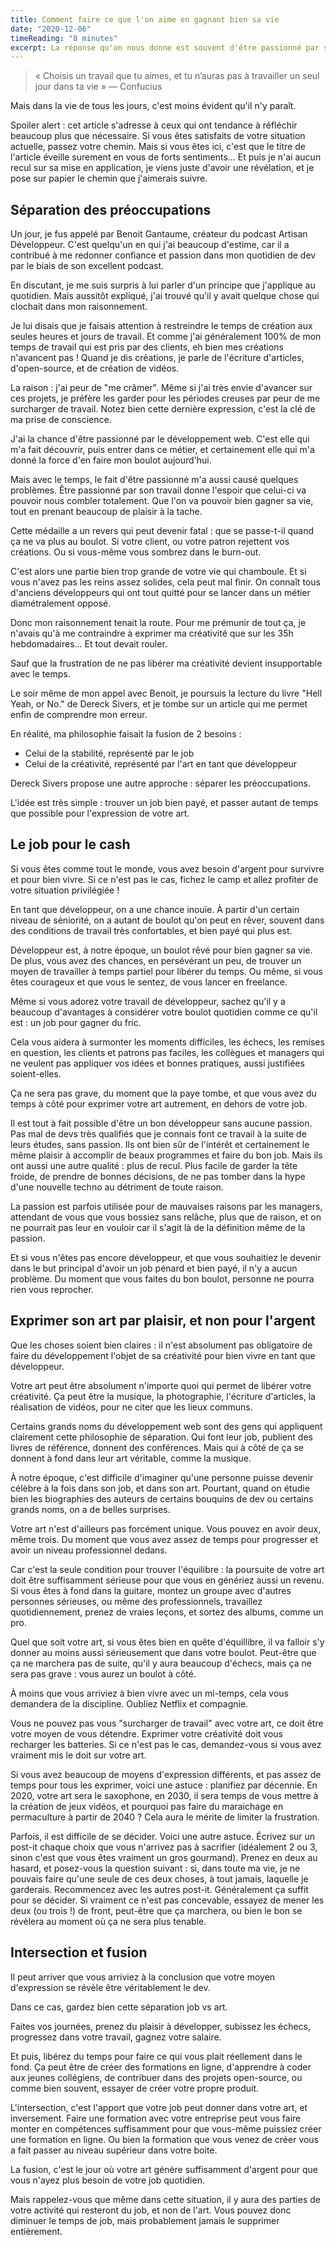 ```yaml
---
title: Comment faire ce que l'on aime en gagnant bien sa vie
date: "2020-12-06"
timeReading: "8 minutes"
excerpt: La réponse qu'on nous donne est souvent d'être passionné par son boulot. Je propose une autre approche.
---
```


> « Choisis un travail que tu aimes, et tu n’auras pas à travailler un seul jour dans ta vie » — Confucius

Mais dans la vie de tous les jours, c'est moins évident qu'il n'y paraît.

Spoiler alert : cet article s'adresse à ceux qui ont tendance à réfléchir beaucoup plus que nécessaire. Si vous êtes satisfaits de votre situation actuelle, passez votre chemin. Mais si vous êtes ici, c'est que le titre de l'article éveille surement en vous de forts sentiments... Et puis je n'ai aucun recul sur sa mise en application, je viens juste d'avoir une révélation, et je pose sur papier le chemin que j'aimerais suivre.

## Séparation des préoccupations

Un jour, je fus appelé par Benoit Gantaume, créateur du podcast Artisan Développeur. C'est quelqu'un en qui j'ai beaucoup d'estime, car il a contribué à me redonner confiance et passion dans mon quotidien de dev par le biais de son excellent podcast.

En discutant, je me suis surpris à lui parler d'un principe que j'applique au quotidien. Mais aussitôt expliqué, j'ai trouvé qu'il y avait quelque chose qui clochait dans mon raisonnement.

Je lui disais que je faisais attention à restreindre le temps de création aux seules heures et jours de travail. Et comme j'ai généralement 100% de mon temps de travail qui est pris par des clients, eh bien mes créations n'avancent pas ! Quand je dis créations, je parle de l'écriture d'articles, d'open-source, et de création de vidéos.

La raison : j'ai peur de "me crâmer". Même si j'ai très envie d'avancer sur ces projets, je préfère les garder pour les périodes creuses par peur de me surcharger de travail. Notez bien cette dernière expression, c'est la clé de ma prise de conscience.

J'ai la chance d'être passionné par le développement web. C'est elle qui m'a fait découvrir, puis entrer dans ce métier, et certainement elle qui m'a donné la force d'en faire mon boulot aujourd'hui.

Mais avec le temps, le fait d'être passionné m'a aussi causé quelques problèmes. Être passionné par son travail donne l'espoir que celui-ci va pouvoir nous combler totalement. Que l'on va pouvoir bien gagner sa vie, tout en prenant beaucoup de plaisir à la tache.

Cette médaille a un revers qui peut devenir fatal : que se passe-t-il quand ça ne va plus au boulot. Si votre client, ou votre patron rejettent vos créations. Ou si vous-même vous sombrez dans le burn-out.

C'est alors une partie bien trop grande de votre vie qui chamboule. Et si vous n'avez pas les reins assez solides, cela peut mal finir. On connaît tous d'anciens développeurs qui ont tout quitté pour se lancer dans un métier diamétralement opposé.

Donc mon raisonnement tenait la route. Pour me prémunir de tout ça, je n'avais qu'à me contraindre à exprimer ma créativité que sur les 35h hebdomadaires... Et tout devait rouler.

Sauf que la frustration de ne pas libérer ma créativité devient insupportable avec le temps.

Le soir même de mon appel avec Benoit, je poursuis la lecture du livre "Hell Yeah, or No." de Dereck Sivers, et je tombe sur un article qui me permet enfin de comprendre mon erreur.

En réalité, ma philosophie faisait la fusion de 2 besoins :

- Celui de la stabilité, représenté par le job
- Celui de la créativité, représenté par l'art en tant que développeur

Dereck Sivers propose une autre approche : séparer les préoccupations.

L'idée est très simple : trouver un job bien payé, et passer autant de temps que possible pour l'expression de votre art.

## Le job pour le cash

Si vous êtes comme tout le monde, vous avez besoin d'argent pour survivre et pour bien vivre. Si ce n'est pas le cas, fichez le camp et allez profiter de votre situation privilégiée !

En tant que développeur, on a une chance inouïe. À partir d'un certain niveau de séniorité, on a autant de boulot qu'on peut en rêver, souvent dans des conditions de travail très confortables, et bien payé qui plus est.

Développeur est, à notre époque, un boulot rêvé pour bien gagner sa vie. De plus, vous avez des chances, en persévérant un peu, de trouver un moyen de travailler à temps partiel pour libérer du temps. Ou même, si vous êtes courageux et que vous le sentez, de vous lancer en freelance.

Même si vous adorez votre travail de développeur, sachez qu'il y a beaucoup d'avantages à considérer votre boulot quotidien comme ce qu'il est : un job pour gagner du fric.

Cela vous aidera à surmonter les moments difficiles, les échecs, les remises en question, les clients et patrons pas faciles, les collègues et managers qui ne veulent pas appliquer vos idées et bonnes pratiques, aussi justifiées soient-elles.

Ça ne sera pas grave, du moment que la paye tombe, et que vous avez du temps à côté pour exprimer votre art autrement, en dehors de votre job.

Il est tout à fait possible d'être un bon développeur sans aucune passion. Pas mal de devs très qualifiés que je connais font ce travail à la suite de leurs études, sans passion. Ils ont bien sûr de l'intérêt et certainement le même plaisir à accomplir de beaux programmes et faire du bon job. Mais ils ont aussi une autre qualité : plus de recul. Plus facile de garder la tête froide, de prendre de bonnes décisions, de ne pas tomber dans la hype d'une nouvelle techno au détriment de toute raison.

La passion est parfois utilisée pour de mauvaises raisons par les managers, attendant de vous que vous bossiez sans relâche, plus que de raison, et on ne pourrait pas leur en vouloir car il s'agit là de la définition même de la passion.

Et si vous n'êtes pas encore développeur, et que vous souhaitiez le devenir dans le but principal d'avoir un job pénard et bien payé, il n'y a aucun problème. Du moment que vous faites du bon boulot, personne ne pourra rien vous reprocher.

## Exprimer son art par plaisir, et non pour l'argent

Que les choses soient bien claires : il n'est absolument pas obligatoire de faire du développement l'objet de sa créativité pour bien vivre en tant que développeur.

Votre art peut être absolument n'importe quoi qui permet de libérer votre créativité. Ça peut être la musique, la photographie, l'écriture d'articles, la réalisation de vidéos, pour ne citer que les lieux communs.

Certains grands noms du développement web sont des gens qui appliquent clairement cette philosophie de séparation. Qui font leur job, publient des livres de référence, donnent des conférences. Mais qui à côté de ça se donnent à fond dans leur art véritable, comme la musique.

À notre époque, c'est difficile d'imaginer qu'une personne puisse devenir célèbre à la fois dans son job, et dans son art. Pourtant, quand on étudie bien les biographies des auteurs de certains bouquins de dev ou certains grands noms, on a de belles surprises.

Votre art n'est d'ailleurs pas forcément unique. Vous pouvez en avoir deux, même trois. Du moment que vous avez assez de temps pour progresser et avoir un niveau professionnel dedans.

Car c'est la seule condition pour trouver l'équilibre : la poursuite de votre art doit être suffisamment sérieuse pour que vous en génériez aussi un revenu. Si vous êtes à fond dans la guitare, montez un groupe avec d'autres personnes sérieuses, ou même des professionnels, travaillez quotidiennement, prenez de vraies leçons, et sortez des albums, comme un pro.

Quel que soit votre art, si vous êtes bien en quête d'équillibre, il va falloir s'y donner au moins aussi sérieusement que dans votre boulot. Peut-être que ça ne marchera pas de suite, qu'il y aura beaucoup d'échecs, mais ça ne sera pas grave : vous aurez un boulot à côté.

À moins que vous arriviez à bien vivre avec un mi-temps, cela vous demandera de la discipline. Oubliez Netflix et compagnie.

Vous ne pouvez pas vous "surcharger de travail" avec votre art, ce doit être votre moyen de vous détendre. Exprimer votre créativité doit vous recharger les batteries. Si ce n'est pas le cas, demandez-vous si vous avez vraiment mis le doit sur votre art.

Si vous avez beaucoup de moyens d'expression différents, et pas assez de temps pour tous les exprimer, voici une astuce : planifiez par décennie. En 2020, votre art sera le saxophone, en 2030, il sera temps de vous mettre à la création de jeux vidéos, et pourquoi pas faire du maraichage en permaculture à partir de 2040 ? Cela aura le mérite de limiter la frustration.

Parfois, il est difficile de se décider. Voici une autre astuce. Écrivez sur un post-it chaque choix que vous n'arrivez pas à sacrifier (idéalement 2 ou 3, sinon c'est que vous êtes vraiment un gros gourmand). Prenez en deux au hasard, et posez-vous la question suivant : si, dans toute ma vie, je ne pouvais faire qu'une seule de ces deux choses, à tout jamais, laquelle je garderais. Recommencez avec les autres post-it. Généralement ça suffit pour se décider. Si vraiment ce n'est pas concevable, essayez de mener les deux (ou trois !) de front, peut-être que ça marchera, ou bien le bon se révèlera au moment où ça ne sera plus tenable.

## Intersection et fusion

Il peut arriver que vous arriviez à la conclusion que votre moyen d'expression se révèle être véritablement le dev.

Dans ce cas, gardez bien cette séparation job vs art.

Faites vos journées, prenez du plaisir à développer, subissez les échecs, progressez dans votre travail, gagnez votre salaire.

Et puis, libérez du temps pour faire ce qui vous plait réellement dans le fond. Ça peut être de créer des formations en ligne, d'apprendre à coder aux jeunes collégiens, de contribuer dans des projets open-source, ou comme bien souvent, essayer de créer votre propre produit.

L'intersection, c'est l'apport que votre job peut donner dans votre art, et inversement. Faire une formation avec votre entreprise peut vous faire monter en compétences suffisamment pour que vous-même puissiez créer une formation en ligne. Ou bien la formation que vous venez de créer vous a fait passer au niveau supérieur dans votre boite.

La fusion, c'est le jour où votre art génère suffisamment d'argent pour que vous n'ayez plus besoin de votre job quotidien.

Mais rappelez-vous que même dans cette situation, il y aura des parties de votre activité qui resteront du job, et non de l'art. Vous pouvez donc diminuer le temps de job, mais probablement jamais le supprimer entièrement.
